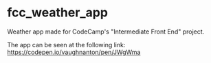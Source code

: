 # fcc_weather_app
Weather app made for CodeCamp's "Intermediate Front End" project.

The app can be seen at the following link: https://codepen.io/vaughnanton/pen/JWgWma 
